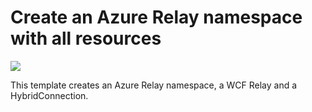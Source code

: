 # Create an Azure Relay namespace with all resources

<a href="https://portal.azure.com/#create/Microsoft.Template/uri/https%3A%2F%2Fraw.githubusercontent.com%2FAzure%2Fazure-quickstart-templates%2Fmaster%2F201-azure-relay-create-all-resources%2Fazuredeploy.json" target="_blank">
    <img src="http://azuredeploy.net/deploybutton.png"/>
</a>

This template creates an Azure Relay namespace, a WCF Relay and a HybridConnection.